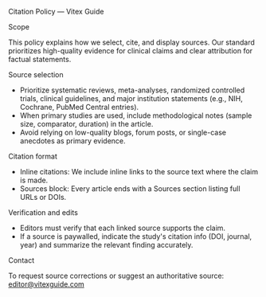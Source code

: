 Citation Policy — Vitex Guide

Scope

This policy explains how we select, cite, and display sources. Our standard prioritizes high-quality evidence for clinical claims and clear attribution for factual statements.

Source selection

- Prioritize systematic reviews, meta-analyses, randomized controlled trials, clinical guidelines, and major institution statements (e.g., NIH, Cochrane, PubMed Central entries).
- When primary studies are used, include methodological notes (sample size, comparator, duration) in the article.
- Avoid relying on low-quality blogs, forum posts, or single-case anecdotes as primary evidence.

Citation format

- Inline citations: We include inline links to the source text where the claim is made.
- Sources block: Every article ends with a Sources section listing full URLs or DOIs.

Verification and edits

- Editors must verify that each linked source supports the claim.
- If a source is paywalled, indicate the study's citation info (DOI, journal, year) and summarize the relevant finding accurately.

Contact

To request source corrections or suggest an authoritative source: editor@vitexguide.com
